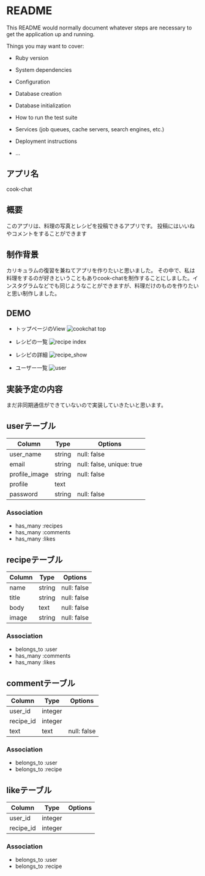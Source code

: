 # README

This README would normally document whatever steps are necessary to get the
application up and running.

Things you may want to cover:

* Ruby version

* System dependencies

* Configuration

* Database creation

* Database initialization

* How to run the test suite

* Services (job queues, cache servers, search engines, etc.)

* Deployment instructions

* ...

## アプリ名
  cook-chat

## 概要
  このアプリは、料理の写真とレシピを投稿できるアプリです。  投稿にはいいねやコメントをすることができます

## 制作背景
  カリキュラムの復習を兼ねてアプリを作りたいと思いました。
  その中で、私は料理をするのが好きということもありcook-chatを制作することにしました。インスタグラムなどでも同じようなことができますが、料理だけのものを作りたいと思い制作しました。
## DEMO

* トップページのView
![cookchat top](https://user-images.githubusercontent.com/65294836/90475500-84d7c800-e162-11ea-9d17-134e27c21295.jpg)


* レシピの一覧
![recipe index](https://user-images.githubusercontent.com/65294836/90477794-fb76c480-e166-11ea-9b5c-2f3574c611d8.jpg)


* レシピの詳細
![recipe_show](https://user-images.githubusercontent.com/65294836/90496787-3be33c00-e181-11ea-9517-9c57512de24d.jpg)


* ユーザー一覧
![user](https://user-images.githubusercontent.com/65294836/90477241-02e99e00-e166-11ea-8187-6b8f54a345eb.jpg)


## 実装予定の内容
  まだ非同期通信ができていないので実装していきたいと思います。


## userテーブル
|Column|Type|Options|
|------|----|-------|
|user_name|string|null: false|
|email|string|null: false, unique: true|
|profile_image|string|null: false|
|profile|text||
|password|string|null: false|

### Association
- has_many :recipes
- has_many :comments
- has_many :likes

## recipeテーブル
|Column|Type|Options|
|------|----|-------|
|name|string|null: false|
|title|string|null: false|
|body|text|null: false|
|image|string|null: false|

### Association
- belongs_to :user
- has_many :comments
- has_many :likes

## commentテーブル
|Column|Type|Options|
|------|----|-------|
|user_id|integer||
|recipe_id|integer||
|text|text|null: false|

### Association
- belongs_to :user
- belongs_to :recipe

## likeテーブル
|Column|Type|Options|
|------|----|-------|
|user_id|integer||
|recipe_id|integer||

### Association
- belongs_to :user
- belongs_to :recipe
